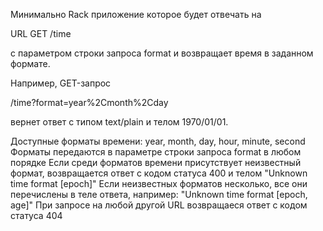 Минимально Rack приложение которое будет отвечать на  

URL GET /time

с параметром строки запроса format и возвращает время в заданном формате. 

Например, GET-запрос  

/time?format=year%2Cmonth%2Cday

вернет ответ с типом text/plain и телом 1970/01/01.


Доступные форматы времени: year, month, day, hour, minute, second
Форматы передаются в параметре строки запроса format в любом порядке
Если среди форматов времени присутствует неизвестный формат, возвращается ответ с кодом статуса 400 и телом "Unknown time format [epoch]"
Если неизвестных форматов несколько, все они перечислены в теле ответа, например: "Unknown time format [epoch, age]"
При запросе на любой другой URL возвращаеся ответ с кодом статуса 404